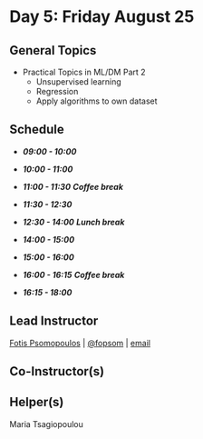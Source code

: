 # Day 5: Friday August 25

## General Topics
- Practical Topics in ML/DM Part 2
  - Unsupervised learning
  - Regression
  - Apply algorithms to own dataset

## Schedule

- _**09:00 - 10:00**_

- _**10:00 - 11:00**_

- _**11:00 - 11:30**_ _**Coffee break**_

- _**11:30 - 12:30**_

- _**12:30 - 14:00**_ _**Lunch break**_

- _**14:00 - 15:00**_

- _**15:00 - 16:00**_

- _**16:00 - 16:15**_ _**Coffee break**_

- _**16:15 - 18:00**_



## Lead Instructor
[Fotis Psomopoulos](https://fpsom.github.io/) | [@fopsom](https://twitter.com/fopsom) | [email](mailto:fpsom@issel.ee.auth.gr)

## Co-Instructor(s)

## Helper(s)
Maria Tsagiopoulou
